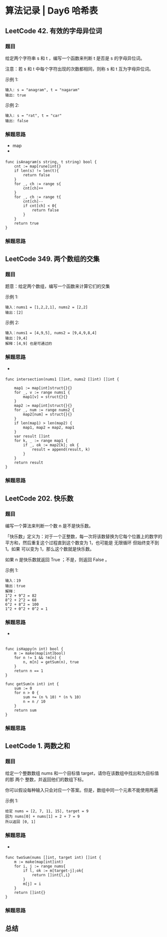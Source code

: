 # 算法记录 | Day6 哈希表


## LeetCode 42. 有效的字母异位词
### 题目

给定两个字符串 s 和 t ，编写一个函数来判断 t 是否是 s 的字母异位词。

注意：若 s 和 t 中每个字符出现的次数都相同，则称 s 和 t 互为字母异位词。

示例 1:
```
输入: s = "anagram", t = "nagaram"
输出: true
```
示例 2:
```
输入: s = "rat", t = "car"
输出: false
 ```

###  解题思路
-  map
-

#### 
```
func isAnagram(s string, t string) bool {
    cnt := map[rune]int{}
    if len(s) != len(t){
        return false
    }
    for _, ch := range s{
        cnt[ch]++
    }
    for _, ch := range t{
        cnt[ch]--
        if cnt[ch] < 0{
            return false
        }
    }
    return true
}
```

###  解题思路
## LeetCode  349. 两个数组的交集
### 题目

题意：给定两个数组，编写一个函数来计算它们的交集

示例 1:
```
输入：nums1 = [1,2,2,1], nums2 = [2,2]
输出：[2]

```
示例 2:
```
输入：nums1 = [4,9,5], nums2 = [9,4,9,8,4]
输出：[9,4]
解释：[4,9] 也是可通过的
 ```


###  解题思路
- 

#### 
```
func intersection(nums1 []int, nums2 []int) []int {

	map1 := map[int]struct{}{}
	for _, v := range nums1 {
		map1[v] = struct{}{}
	}
	map2 := map[int]struct{}{}
	for _, num := range nums2 {
		map2[num] = struct{}{}
	}
	if len(map1) > len(map2) {
		map1, map2 = map2, map1
	}
	var result []int
	for k, _ := range map1 {
		if _, ok := map2[k]; ok {
			result = append(result, k)
		}
	}
	return result
}

```
###  解题思路




## LeetCode 202. 快乐数
### 题目
编写一个算法来判断一个数 n 是不是快乐数。

「快乐数」定义为：对于一个正整数，每一次将该数替换为它每个位置上的数字的平方和，然后重复这个过程直到这个数变为 1，也可能是 无限循环 但始终变不到 1。如果 可以变为  1，那么这个数就是快乐数。

如果 n 是快乐数就返回 True ；不是，则返回 False 。

示例 1:
```
输入：19
输出：true
解释：
1^2 + 9^2 = 82
8^2 + 2^2 = 68
6^2 + 8^2 = 100
1^2 + 0^2 + 0^2 = 1
```
###  解题思路
-  
#### 
```

func isHappy(n int) bool {
    m := make(map[int]bool)
    for n != 1 && !m[n] {
        n, m[n] = getSum(n), true
    }
    return n == 1
}

func getSum(n int) int {
    sum := 0
    for n > 0 {
        sum += (n % 10) * (n % 10)
        n = n / 10
    }
    return sum
}

```

###  解题思路



## LeetCode 1. 两数之和
### 题目

给定一个整数数组 nums 和一个目标值 target，请你在该数组中找出和为目标值的那 两个 整数，并返回他们的数组下标。

你可以假设每种输入只会对应一个答案。但是，数组中同一个元素不能使用两遍


示例 1:

```
给定 nums = [2, 7, 11, 15], target = 9
因为 nums[0] + nums[1] = 2 + 7 = 9
所以返回 [0, 1]
```
###  解题思路
-  
#### 
```
func twoSum(nums []int, target int) []int {
    m := make(map[int]int)
    for i, j := range nums{
        if l, ok := m[target-j];ok{
            return []int{l,i}
        }
        m[j] = i
    }
    return []int{}
}
```

###  解题思路


##  总结
